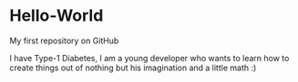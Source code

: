 # Hello-World
My first repository on GitHub

I have Type-1 Diabetes, I am a young developer who wants to learn how to create things out of nothing but his imagination and a little math :)
